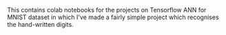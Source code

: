 This contains colab notebooks for the projects on Tensorflow ANN for MNIST dataset in which I've made a fairly simple project which recognises the hand-written digits.
